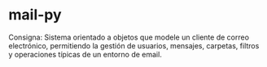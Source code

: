 # mail-py
Consigna: Sistema orientado a objetos que modele un cliente de correo electrónico, permitiendo la gestión de usuarios, mensajes, carpetas, filtros y operaciones típicas de un entorno de email.

